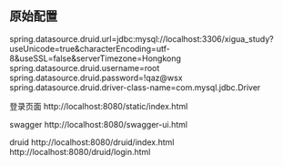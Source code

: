 ## 原始配置
spring.datasource.druid.url=jdbc:mysql://localhost:3306/xigua_study?useUnicode=true&characterEncoding=utf-8&useSSL=false&serverTimezone=Hongkong
spring.datasource.druid.username=root
spring.datasource.druid.password=!qaz@wsx
spring.datasource.druid.driver-class-name=com.mysql.jdbc.Driver







登录页面
http://localhost:8080/static/index.html

swagger
http://localhost:8080/swagger-ui.html

druid
http://localhost:8080/druid/index.html
http://localhost:8080/druid/login.html
